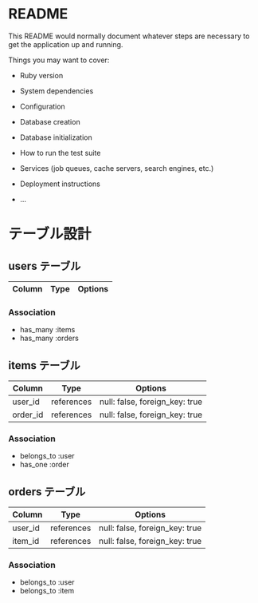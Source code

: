 # README

This README would normally document whatever steps are necessary to get the
application up and running.

Things you may want to cover:

* Ruby version

* System dependencies

* Configuration

* Database creation

* Database initialization

* How to run the test suite

* Services (job queues, cache servers, search engines, etc.)

* Deployment instructions

* ...

# テーブル設計

## users テーブル

| Column             | Type   | Options                   |
| ------------------ | ------ | ------------------------- |


### Association

- has_many :items
- has_many :orders


## items テーブル

| Column           | Type       | Options                        |
| ---------------- | ---------- | ------------------------------ |
| user_id          | references | null: false, foreign_key: true |
| order_id         | references | null: false, foreign_key: true |

### Association

- belongs_to :user
- has_one    :order


## orders テーブル

| Column       | Type       | Options                        |
| ------------ | ---------- | ------------------------------ |
| user_id      | references | null: false, foreign_key: true |
| item_id      | references | null: false, foreign_key: true |

### Association

- belongs_to :user
- belongs_to :item
